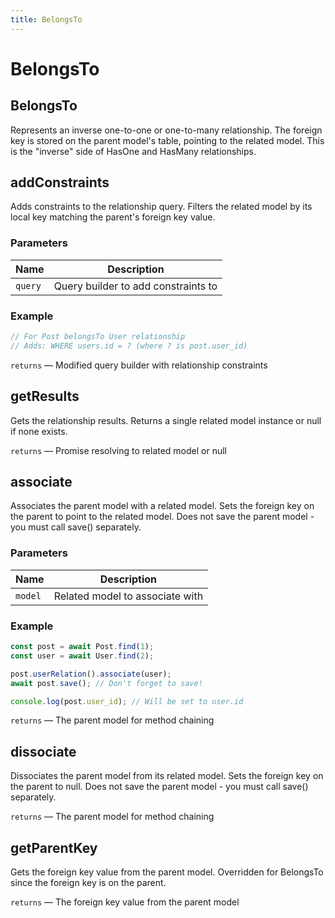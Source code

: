 ```yaml
---
title: BelongsTo
---
```


# BelongsTo








## BelongsTo


Represents an inverse one-to-one or one-to-many relationship.
The foreign key is stored on the parent model&#x27;s table, pointing to the related model.
This is the &quot;inverse&quot; side of HasOne and HasMany relationships.





## addConstraints


Adds constraints to the relationship query.
Filters the related model by its local key matching the parent&#x27;s foreign key value.


### Parameters

| Name | Description |
|------|-------------|
| `query` | Query builder to add constraints to |

### Example

```typescript
// For Post belongsTo User relationship
// Adds: WHERE users.id = ? (where ? is post.user_id)
```



  `returns` — Modified query builder with relationship constraints



## getResults


Gets the relationship results.
Returns a single related model instance or null if none exists.




  `returns` — Promise resolving to related model or null



## associate


Associates the parent model with a related model.
Sets the foreign key on the parent to point to the related model.
Does not save the parent model - you must call save() separately.


### Parameters

| Name | Description |
|------|-------------|
| `model` | Related model to associate with |

### Example

```typescript
const post = await Post.find(1);
const user = await User.find(2);

post.userRelation().associate(user);
await post.save(); // Don't forget to save!

console.log(post.user_id); // Will be set to user.id
```



  `returns` — The parent model for method chaining



## dissociate


Dissociates the parent model from its related model.
Sets the foreign key on the parent to null.
Does not save the parent model - you must call save() separately.




  `returns` — The parent model for method chaining



## getParentKey


Gets the foreign key value from the parent model.
Overridden for BelongsTo since the foreign key is on the parent.




  `returns` — The foreign key value from the parent model



